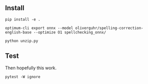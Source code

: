 ## Install

`pip install -e .`

`optimum-cli export onnx --model oliverguhr/spelling-correction-english-base --optimize O1 spellchecking_onnx/`

`python unzip.py`

## Test

Then hopefully this work.

`pytest -W ignore`
